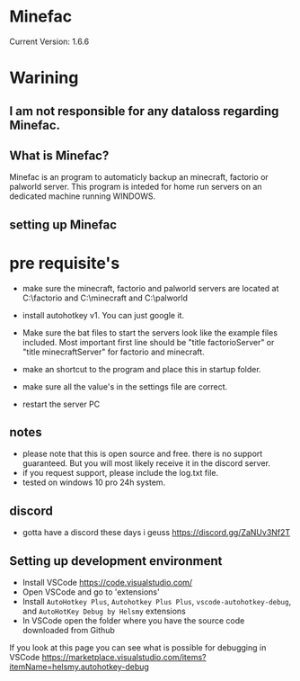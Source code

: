 # Minefac

Current Version: 1.6.6

# Warining

## I am not responsible for any dataloss regarding Minefac.


## What is Minefac?

Minefac is an program to automaticly backup an minecraft, factorio or palworld server.
This program is inteded for home run servers on an dedicated machine running WINDOWS.

## setting up Minefac

# pre requisite's
- make sure the minecraft, factorio and palworld servers are located at C:\factorio and C:\minecraft and C:\palworld
- install autohotkey v1. You can just google it.
- Make sure the bat files to start the servers look like the example files included. Most important first line should be "title factorioServer" or "title minecraftServer" for factorio and minecraft.
- make an shortcut to the program and place this in startup folder.
- make sure all the value's in the settings file are correct.

- restart the server PC

## notes

- please note that this is open source and free. there is no support guaranteed. But you will most likely receive it in the discord server.
- if you request support, please include the log.txt file.
- tested on windows 10 pro 24h system. 

## discord

- gotta have a discord these days i geuss
https://discord.gg/ZaNUv3Nf2T


## Setting up development environment

- Install VSCode <https://code.visualstudio.com/>
- Open VSCode and go to 'extensions'
- Install `AutoHotkey Plus`, `Autohotkey Plus Plus`, `vscode-autohotkey-debug`, and `AutoHotKey Debug by Helsmy` extensions
- In VSCode open the folder where you have the source code downloaded from Github

If you look at this page you can see what is possible for debugging in VSCode
<https://marketplace.visualstudio.com/items?itemName=helsmy.autohotkey-debug>
